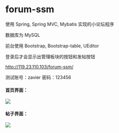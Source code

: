 # forum-ssm
使用 Spring, Spring MVC, Mybatis 实现的小论坛程序

数据库为 MySQL

前台使用 Bootstrap, Bootstrap-table, UEditor

登录后才会显示出管理板块的按钮和发帖按钮

http://119.23.110.103/forum-ssm/

测试账号：zavier
密码：123456

#### 首页界面：

![](http://images.cnblogs.com/cnblogs_com/zawier/998251/o_1.PNG)



#### 帖子界面：

![](http://images.cnblogs.com/cnblogs_com/zawier/998251/o_2.png)
